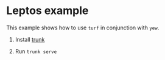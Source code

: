 # Leptos example

This example shows how to use `turf` in conjunction with `yew`.

1. Install [trunk](https://trunkrs.dev/)

2. Run `trunk serve`
